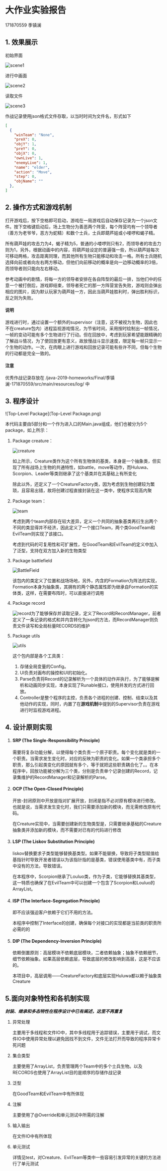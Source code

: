 # 大作业实验报告
171870559 季镇澜



## 1. 效果展示

初始界面

![scene1](scene1.png)

进行中画面

![scene2](scene2.png)

读取文件

![scene3](scene3.png)


作战记录使用json格式文件存取，以当时时间为文件名，形式如下

```json
[
  {
    "winTeam": "None",
    "preX": 0,
    "objY": 1,
    "preY": 0,
    "objX": 0,
    "ownLive": 1,
    "enemyLive": 1,
    "name": "elder",
    "action": "Move",
    "step": 0,
    "objName": ""
  },
]
```



## 2. 操作方式和游戏机制

打开游戏后，按下空格即可启动，游戏在一局游戏后自动保存记录为一个json文件。按下空格键启动后，场上生物分为善恶两个阵营，每个阵营均有一个领导者（善方为老爷爷，恶方为蛇精）和数个士兵，士兵即葫芦娃或小喽啰和蝎子精。

所有葫芦娃的攻击力为4，蝎子精为5，普通的小喽啰则只有2，而领导者的攻击力则为1，另外，根据动画中的内容，将葫芦娃设定的普遍强一些，所以葫芦娃每次可移动两格，攻击距离同理，而其他所有生物只能移动和攻击一格。所有士兵随机选择向前或者向左右两方移动，但他们向前移动的概率是向一边移动概率的3倍，而领导者则只能向左右移动。

参考动画中的剧情，将每一方的领导者安排在各自阵型的最后一排，当他们中的任意一个被打倒后，游戏即结束，领导者死亡的那一方阵营宣告失败，游戏则会弹出相应的图片，因为默认玩家为葫芦娃一方，因此当葫芦娃胜利时，弹出胜利标识，反之则为失败。



#### 说明

游戏进行时，通过设置一个额外的supervisor（注意，这不被视为生物，因此也不在creature包内）进程监视游戏情况，为节省时间，采用按时绘制出一帧情况，一帧的变动可能有多个生物进行了行动。但在回放中，考虑到玩家希望能跟精确的了解战斗情况，为了使回放更有意义，故放慢战斗显示速度，限定每一帧只显示一个生物的动作。一次，在肉眼上进行游戏和回放记录可能有些许不同，但每个生物的行动都是完全一致的。

#### 注意

优秀作战记录存放在 /java-2019-homeworks/Final/季镇澜-171870559/src/main/resources/log/ 中

## 3. 程序设计

![Top-Level Package](Top-Level Package.png)

本代码主要由5部分和一个作为进入口的Main.java组成，他们也被分为5个package，如上所示：

1. Package creature：

    ![creature](creature.png)

    如上所示，Creature类作为这个所有生物体的基类，本身是一个抽象类，但实现了所有战场上生物的共通特性，如battle，move等动作，而Huluwa、Scorpion、Leader等类则继承了这个基类并在其基础上有所变化

    

    除此以外，还定义了一个CreatureFactory类，因为考虑到生物创建较为繁琐，且容易出错，故将创建过程直接封装在这一类中，使程序实现高内聚

2. Package team：

    ![team](team.png)

    考虑到两个team内部存在较大差异，定义一个共同的抽象基类再衍生出两个不同的类显得并不经济，因此定义了一个接口Team，两个类GoodTeam和EvilTeam则实现了该接口。

    考虑到代码的可复用性和可扩展性，在GoodTeam和EvilTeam的定义中加入了泛型，支持在双方加入新的生物类型

3. Package  battlefield

    ![BattleField](battleField.png)

    该包内的类定义了位置和战场场地，另外，内含的Formation为阵法的实现，Formation本身为抽象类，其拥有的两个静态属性即为继承自Formation的实体类，这样，在需要布阵时，可以直接进行调用

4. Package record

    ![record](record.png)为了能够保存并读取记录，定义了Record和RecordManager，前者定义了一条记录的格式和并内含转化为json的方法，而RecordManager则负责文件读写和全局标量RECORDS的维护

5. Package utils

    ![utils](utils.png)

    这个包内部是各个工具类：

    1. 存储全局变量的Config。
    2. UI负责对画布的操控和UI的初始化。
    3. Parse负责将Record的记录解析为一个具体的动作并执行，为了能够是解析和动画同步实现，本身实现了Runable接口，使用并发的方式进行回放。
    4. Controller是整个程序的主控，负责各个进程的创建、控制、结束以及其他动作的实现，同时，内置了在**游戏机制**中提到的Supervisor负责在游戏进行时监视游戏进程。



## 4. 设计原则实现

1. #### SRP (The Single-Responsibility Principle)

    需要将复杂功能分解，以使得每个类负责一个原子职责。每个变化就是类的一个职责。当需求发生变化时，对应的反映为职责的变化。如果一个类承担多个职责，那么引起类变化的原因就有多个，等于就把这些职责耦合化了。。在本程序中，回放功能被分解为三个类，分别是负责单个记录创建的Record，记录集维护的RecordManager和记录解析的Parse。

2. #### OCP (The Open-Closed Principle)

    开放-封闭原则中开放是指对扩展开放，封闭是指不必对原有模块进行修改。也就是说，当需求发生变化时，我们只需要添加新的模块，而无需修改原有代码。

    在Creature实现中，当需要创建新的生物类型是，只需要继承基础的Creature抽象类并添加新的模块，而不需要对已有的代码进行修改

3. #### LSP (The Liskov Substitution Principle)

    liskov替换要求子类型能够替换基类型。如果不能替换，导致将子类型赋值给基指针时导致开发者错误以为该指针指的是基类，错误使用基类中有，而子类中没有的方法，导致错误。

    在本程序中，Scorpion继承了Louluo类，作为子类，它能够替换其基类型，这一特质也确保了在EvilTeam中可以创建一个包含了Scorpion和Louluo的ArrayList。

4. #### ISP (The Interface-Segregation Principle)

    即不应该强迫客户依赖于它们不用的方法。

    本程序中控制了Interface的创建，确保每个对接口的实现都是当前类的职责所必需的的

5. #### DIP (The Dependency-Inversion Principle)

    依赖倒置原则：高层模块不依赖底层模块，二者依赖抽象；抽象不依赖细节，细节依赖抽象。如果高层依赖底层，导致底层的修改影响到高层，这是不应该的。

    本项目中，高层调用——CreatureFactory和底层实现Huluwa都以赖于抽象类Creature



## 5.面向对象特性和各机制实现

***封装、继承和多态特性在程序设计中已有阐述，这里不再重复***

1. 异常处理

    主要用于多线程和文件IO中，其中多线程用于追踪错误，主要用于调试，而文件IO中使用异常处理以避免因找不到文件，文件无法打开而导致的程序异常卡死问题

2. 集合类型

    主要使用了ArrayList，负责管理两个Team中的多个士兵生物。以及RECORDS也使用了ArrayList目的是顺序的存储作战记录

3. 泛型

    在GoodTeam和EvilTeam中有所体现

4. 注解

    主要使用了@Override和单元测试中所需的注解

5. 输入输出

    在文件IO中有所体现

6. 单元测试

    详情见test，对Creature、EvilTeam等类中一些容易引发异常的关键的方法进行了单元测试







